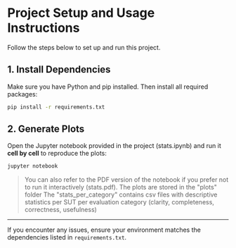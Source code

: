 
# Project Setup and Usage Instructions

Follow the steps below to set up and run this project.

## 1. Install Dependencies

Make sure you have Python and pip installed. Then install all required packages:

```bash
pip install -r requirements.txt
```

## 2. Generate Plots

Open the Jupyter notebook provided in the project (stats.ipynb) and run it **cell by cell** to reproduce the plots:

```bash
jupyter notebook
```

> You can also refer to the PDF version of the notebook if you prefer not to run it interactively (stats.pdf).
> The plots are stored in the "plots" folder
> The "stats_per_category" contains csv files with descriptive statistics per SUT per evaluation category (clarity, completeness, correctness, usefulness)
---

If you encounter any issues, ensure your environment matches the dependencies listed in `requirements.txt`.
